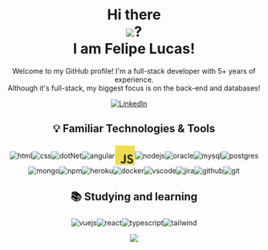 <!-- ### Hi there 👋 -->

<h1 align = "center"> Hi there</br><img src="https://media.giphy.com/media/d2eD6TyleRCH4ov61c/giphy.gif" height="110px">?</br> I am Felipe Lucas!</h1>

<p align="center">
Welcome to my GitHub profile!
I'm a full-stack developer with 5+ years of experience.</br>
Although it's full-stack, my biggest focus is on the back-end and databases!</br>
</p>

<p align="center">
<a href="https://www.linkedin.com/in/felipe-lucas-643b3a140/" target="_blank"><img width="50px" alt="LinkedIn" title="LinkedIn" src="https://i.imgur.com/yRpa1dQ.png"/></a>&#8287;&#8287;&#8287;&#8287;&#8287;
</p>

## <p align="center">💡 Familiar Technologies & Tools</p>
<p align="center">
<img src="https://www.vectorlogo.zone/logos/w3_html5/w3_html5-icon.svg" alt="html" height="40px" align="center"><img src="https://www.vectorlogo.zone/logos/w3_css/w3_css-icon.svg" alt="css" height="40px" align="center"><img src="https://www.vectorlogo.zone/logos/dotnet/dotnet-icon.svg" alt="dotNet" height="40px" align="center"/><img src="https://www.vectorlogo.zone/logos/angular/angular-icon.svg" alt="angular" height="40px" align="center"/><img src="https://raw.githubusercontent.com/devicons/devicon/master/icons/javascript/javascript-original.svg" alt="javascript" height="40px" align="center"/><img src="https://www.vectorlogo.zone/logos/nodejs/nodejs-icon.svg" alt="nodejs" height="40px" align="center"/><img src="" alt="" height="40px" align="center"/><img src="" alt="" height="40px" align="center"/><img src="" alt="" height="40px" align="center"/><img src="https://www.vectorlogo.zone/logos/oracle/oracle-icon.svg" alt="oracle" height="40px" align="center"/><img src="https://www.vectorlogo.zone/logos/mysql/mysql-icon.svg" alt="mysql" height="40px" align="center"/><img src="https://www.vectorlogo.zone/logos/postgresql/postgresql-icon.svg" alt="postgres" height="40px" align="center"/><img src="https://www.vectorlogo.zone/logos/mongodb/mongodb-icon.svg" alt="mongo" height="40px" align="center"/><img src="https://www.vectorlogo.zone/logos/npmjs/npmjs-icon.svg" alt="npm" height="40px" align="center"><img src="https://www.vectorlogo.zone/logos/heroku/heroku-icon.svg" alt="heroku" height="40px" align="center"><img src="https://www.vectorlogo.zone/logos/docker/docker-icon.svg" alt="docker" height="40px" align="center"><img src="https://www.vectorlogo.zone/logos/visualstudio_code/visualstudio_code-icon.svg" alt="vscode" height="40px" align="center"><img src="https://www.vectorlogo.zone/logos/atlassian_jira/atlassian_jira-icon.svg" alt="jira" height="40px" align="center"/><img src="https://www.vectorlogo.zone/logos/github/github-icon.svg" alt="github" height="40px" align="center"/><img src="https://www.vectorlogo.zone/logos/git-scm/git-scm-icon.svg" alt="git" height="40px" align="center">
</p>

## <p align="center">📚 Studying and learning</p>
<p align="center">
<img src="https://www.vectorlogo.zone/logos/vuejs/vuejs-icon.svg" alt="vuejs" height="40px" align="center"/><img src="https://www.vectorlogo.zone/logos/reactjs/reactjs-icon.svg" alt="react" height="40px" align="center"/><img src="https://www.vectorlogo.zone/logos/typescriptlang/typescriptlang-icon.svg" alt="typescript" height="40px" align="center"/><img src="https://www.vectorlogo.zone/logos/tailwindcss/tailwindcss-icon.svg" alt="tailwind" height="40px" align="center">
</p>

<p align="center">
  <img src="https://capsule-render.vercel.app/api?type=waving&color=gradient&height=60&section=footer"/>
</p>
